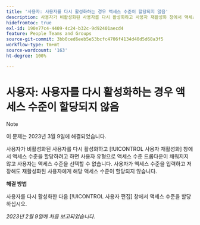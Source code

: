 ```yaml
---
title: '사용자: 사용자를 다시 활성화하는 경우 액세스 수준이 할당되지 않음'
description: 사용자가 비활성화된 사용자를 다시 활성화하고 사용자 재활성화 창에서 액세스 수준을 할당하려고 하면 사용자 유형으로 액세스 수준 드롭다운이 채워지지 않고 사용자는 액세스 수준을 선택할 수 없습니다. 사용자가 액세스 수준을 입력하고 저장해도 재활성화된 사용자에게 해당 액세스 수준이 할당되지 않습니다.
hidefromtoc: true
exl-id: 190e77c4-4409-4c24-b32c-9d92401aecd4
feature: People Teams and Groups
source-git-commit: 3bb0ced6eeb5e53bcfc4706f4134d40d5d68a3f5
workflow-type: tm+mt
source-wordcount: '163'
ht-degree: 100%

---
```


# 사용자: 사용자를 다시 활성화하는 경우 액세스 수준이 할당되지 않음

>[!NOTE]
>
>이 문제는 2023년 3월 9일에 해결되었습니다.

사용자가 비활성화된 사용자를 다시 활성화하고 [!UICONTROL 사용자 재활성화] 창에서 액세스 수준을 할당하려고 하면 사용자 유형으로 액세스 수준 드롭다운이 채워지지 않고 사용자는 액세스 수준을 선택할 수 없습니다. 사용자가 액세스 수준을 입력하고 저장해도 재활성화된 사용자에게 해당 액세스 수준이 할당되지 않습니다.

**해결 방법**

사용자를 다시 활성화한 다음 [!UICONTROL 사용자 편집] 창에서 액세스 수준을 할당하십시오.

_2023년 2월 9일에 처음 보고되었습니다._
